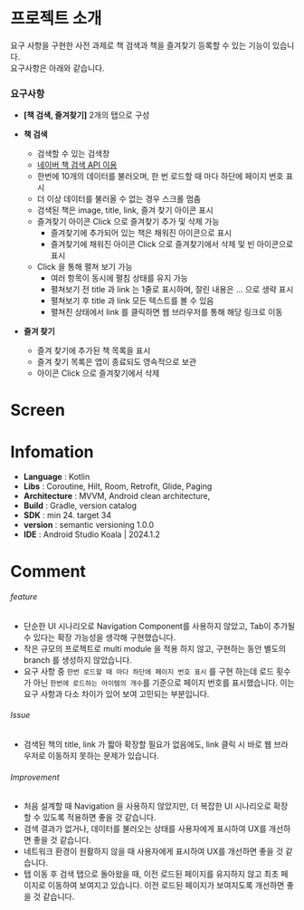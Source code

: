# 프로젝트 소개
요구 사항을 구현한 사전 과제로 책 검색과 책을 즐겨찾기 등록할 수 있는 기능이 있습니다.      
요구사항은 아래와 같습니다.

### 요구사항
- **[책 검색, 즐겨찾기]** 2개의 탭으로 구성
   

- **책 검색**
  - 검색할 수 있는 검색창
  - [네이버 책 검색 API 이용](https://developers.naver.com/docs/serviceapi/search/book/book.md#%EC%B1%85)
  - 한번에 10개의 데이터를 불러오며, 한 번 로드할 때 마다 하단에 페이지 번호 표시
  - 더 이상 데이터를 불러올 수 없는 경우 스크롤 멈춤
  - 검색된 책은 image, title, link, 즐겨 찾기 아이콘 표시
  - 즐겨찾기 아이콘 Click 으로 즐겨찾기 추가 및 삭제 가능
    - 즐겨찾기에 추가되어 있는 책은 채워진 아이콘으로 표시
    - 즐겨찾기에 채워진 아이콘 Click 으로 즐겨찾기에서 삭제 및 빈 아이콘으로 표시
  - Click 을 통해 펼쳐 보기 가능
    - 여러 항목이 동시에 펼침 상태를 유지 가능
    - 펼쳐보기 전 title 과 link 는 1줄로 표시하며, 잘린 내용은 ... 으로 생략 표시
    - 펼쳐보기 후 title 과 link 모든 텍스트를 볼 수 있음
    - 펼쳐진 상태에서 link 를 클릭하면 웹 브라우저를 통해 해당 링크로 이동
   

- **즐겨 찾기**
  - 즐겨 찾기에 추가된 책 목록을 표시
  - 즐겨 찾기 목록은 앱이 종료되도 영속적으로 보관
  - 아이콘 Click 으로 즐겨찾기에서 삭제
  
# Screen

# Infomation
- **Language** : Kotlin 
- **Libs** : Coroutine, Hilt, Room, Retrofit, Glide, Paging
- **Architecture** : MVVM, Android clean architecture, 
- **Build** : Gradle, version catalog
- **SDK** : min 24. target 34
- **version** : semantic versioning 1.0.0
- **IDE** : Android Studio Koala | 2024.1.2

# Comment
###### feature
- 단순한 UI 시나리오로 Navigation Component를 사용하지 않았고, Tab이 추가될 수 있다는 확장 가능성을 생각해 구현했습니다.
- 작은 규모의 프로젝트로 multi module 을 적용 하지 않고, 구현하는 동안 별도의 branch 를 생성하지 않았습니다.
- 요구 사항 중 `한번 로드할 때 마다 하단에 페이지 번호 표시` 를 구현 하는데 로드 횟수가 아닌 `한번에 로드하는 아이템의 개수`를 기준으로 페이지 번호를 표시했습니다.
이는 요구 사항과 다소 차이가 있어 보여 고민되는 부분입니다.

###### Issue
- 검색된 책의 title, link 가 짧아 확장할 필요가 없음에도, link 클릭 시 바로 웹 브라우저로 이동하지 못하는 문제가 있습니다.

###### Improvement
- 처음 설계할 때 Navigation 을 사용하지 않았지만, 더 복잡한 UI 시나리오로 확장 할 수 있도록 적용하면 좋을 것 같습니다.
- 검색 결과가 없거나, 데이터를 불러오는 상태를 사용자에게 표시하여 UX를 개선하면 좋을 것 같습니다.
- 네트워크 환경이 원활하지 않을 때 사용자에게 표시하여 UX를 개선하면 좋을 것 같습니다.
- 탭 이동 후 검색 탭으로 돌아왔을 때, 이전 로드된 페이지를 유지하지 않고 최초 페이지로 이동하여 보여지고 있습니다. 이전 로드된 페이지가 보여지도록 개선하면 좋을 것 같습니다.